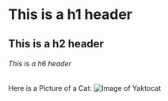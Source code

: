 # This is a h1 header

## This is a h2 header

###### This is a h6 header


Here is a Picture of a Cat:
![Image of Yaktocat](https://octodex.github.com/images/yaktocat.png)
